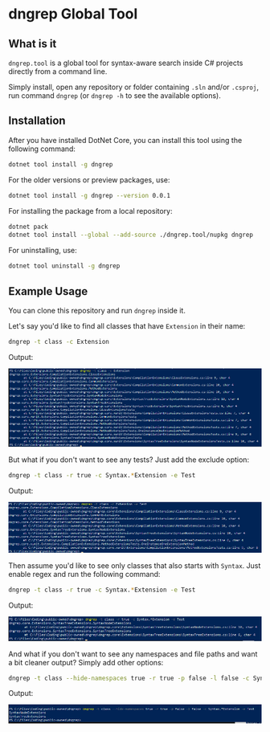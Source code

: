 # dngrep Global Tool

## What is it

`dngrep.tool` is a global tool for syntax-aware search inside C# projects directly from a command line.

Simply install, open any repository or folder containing `.sln` and/or `.csproj`, run command `dngrep` (or `dngrep -h` to see the available options).

## Installation

After you have installed DotNet Core, you can install this tool using the following command:

```sh
dotnet tool install -g dngrep
```

For the older versions or preview packages, use:

```sh
dotnet tool install -g dngrep --version 0.0.1
```

For installing the package from a local repository:

```sh
dotnet pack
dotnet tool install --global --add-source ./dngrep.tool/nupkg dngrep
```

For uninstalling, use:

```sh
dotnet tool uninstall -g dngrep
```

## Example Usage

You can clone this repository and run `dngrep` inside it.

Let's say you'd like to find all classes that have `Extension` in their name:

```sh
dngrep -t class -c Extension
```

Output:

![output - class example 1](./resources/readme/class-example-1.png)

But what if you don't want to see any tests? Just add the exclude option:

```sh
dngrep -t class -r true -c Syntax.*Extension -e Test
```

Output:

![output - class example 2](./resources/readme/class-example-2.png)

Then assume you'd like to see only classes that also starts with `Syntax`. Just enable regex and run the following command:

```sh
dngrep -t class -r true -c Syntax.*Extension -e Test
```

Output:

![output - class example 3](./resources/readme/class-example-3.png)

And what if you don't want to see any namespaces and file paths and want a bit cleaner output? Simply add other options:

```sh
dngrep -t class --hide-namespaces true -r true -p false -l false -c Syntax.*Extension -e Test
```

Output:

![output - class example 4](./resources/readme/class-example-4.png)
